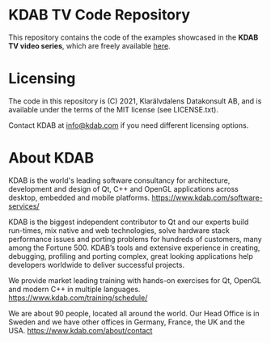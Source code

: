 # KDAB TV Code Repository

This repository contains the code of the examples showcased in the **KDAB TV video series**, which are freely available [here](https://www.kdab.com/kdabtv).


# Licensing

The code in this repository is (C) 2021, Klarälvdalens Datakonsult AB, and is available under the terms of the MIT license (see LICENSE.txt).

Contact KDAB at <info@kdab.com> if you need different licensing options.


# About KDAB

KDAB is the world's leading software consultancy for architecture, development and design of Qt, C++ and OpenGL applications across desktop, embedded and mobile platforms. https://www.kdab.com/software-services/

KDAB is the biggest independent contributor to Qt and our experts build run-times, mix native and web technologies, solve hardware stack performance issues and porting problems for hundreds of customers, many among the Fortune 500. KDAB’s tools and extensive experience in creating, debugging, profiling and porting complex, great looking applications help developers worldwide to deliver successful projects.

We provide market leading training with hands-on exercises for Qt, OpenGL and modern C++ in multiple languages. https://www.kdab.com/training/schedule/

We are about 90 people, located all around the world. Our Head Office is in Sweden and we have other offices in Germany, France, the UK and the USA. https://www.kdab.com/about/contact


